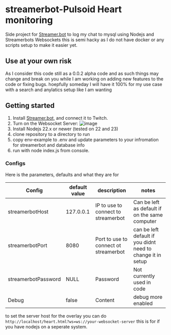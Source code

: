 # streamerbot-Pulsoid Heart monitoring
Side project for [Streamer.bot](https://streamer.bot) to log my chat to mysql using Nodejs and Streamerbots Websockets this is semi hacky as I do not have docker or any scripts setup to make it easier yet.

## Use at your own risk
As I consider this code still as a 0.0.2 alpha code and as such things may change and break on you while I am working on adding new features to the code or fixing bugs. hoepfully someday I will have it 100% for my use case with a search and anylatics setup like I am wanting

## Getting started

1. Install [Streamer.bot](https://streamer.bot), and connect it to Twitch.
2. Turn on the Websocket Server:
   ![image](https://github.com/user-attachments/assets/525b2405-ff56-4bdb-a45b-3936b95f7b4f)
3. Install Nodejs 22.x or newer (tested on 22 and 23)
4. clone repository to a directory to run
5. copy env-example to .env and update parameters to your infromation for streamerbot and database info
6. run with node index.js from console.





### Configs

Here is the parameters, defaults and what they are for

| Config  | default value | description | notes |
| ------------- | ------------- | ------------- | ------------- |
| streamerbotHost  | 127.0.0.1  | IP to use to connect to streamerbot   | Can be left as default if on the same computer   |
| streamerbotPort | 8080  | Port to use to connect ot streamerbot  | can be left default if you didnt need to change it in setup  |
| streamerbotPassword | NULL  | Password  | Not currently used in code  |
| Debug | false  | Content  | debug more enabled  | Not used currently |


to set the server host for the overlay you can do ```http://localhost/heart.html?ws=ws://your-websocket-server``` this is for if you have nodejs on a seperate system.